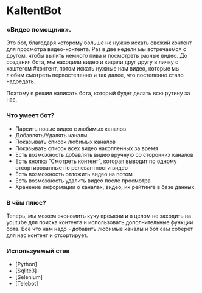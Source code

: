 # KaltentBot

### «Видео помощник».
Это бот, благодаря которому больше не нужно искать свежий контент для просмотра видео-контента.
Раз  в две недели мы встречаемся с другом, чтобы выпить немного пива и посмотреть разные видео.
До создания бота, мы находили видео и кидали друг другу в личку с хэштегом #контент, потом искать нужные нам видео, которые мы любим смотреть первостепенно и так далее, что постепенно стало надоедать.

Поэтому я решил написать бота, который будет делать всю рутину за нас.

### Что умеет бот?
- Парсить новые видео с любимых каналов
- Добавлять/Удалять каналы
- Показывать список любимых каналов
- Показывать список всех видео накопленных за время
- Есть возможность добавлять видео вручную со сторонних каналов
- Есть кнопка "Смотреть контент", которая выводит по одному отсортированные по релевантности видео
- Есть возможность отложить видео на потом
- Есть возможность удалить видео после просмотра
- Хранение информации о каналах, видео, их рейтинге в базе данных.

### В чём плюс?
Теперь, мы можем экономить кучу времени и в целом не заходить на youtube для поиска контента и использовать дополнительные функции бота.
Всё что нам надо - добавить любимые каналы и бот сам соберёт для нас контент и отсортирует.

### Используемый стек
* [Python]
* [Sqlite3]
* [Selenium]
* [Telebot]
